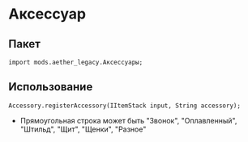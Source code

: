# Аксессуар

## Пакет

```zenscript
import mods.aether_legacy.Аксессуары;
```
## Использование

```zenscript
Accessory.registerAccessory(IItemStack input, String accessory);
```
- Прямоугольная строка может быть "Звонок", "Оплавленный", "Штильд", "Щит", "Щенки", "Разное"